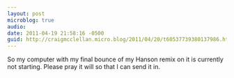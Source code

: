 ```yaml
---
layout: post
microblog: true
audio: 
date: 2011-04-19 21:58:16 -0500
guid: http://craigmcclellan.micro.blog/2011/04/20/t60537739380137986.html
---
```

So my computer with my final bounce of my Hanson remix on it is currently not starting.  Please pray it will so that I can send it in.
